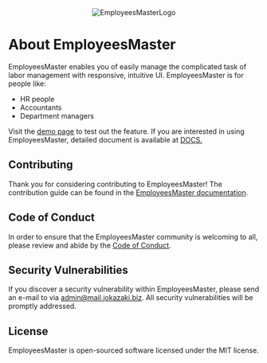 <div align="center"><img src="https://dev.jokazaki.biz:8443/medium.jpg" alt="EmployeesMasterLogo"></div>

# About EmployeesMaster

EmployeesMaster enables you of easily manage the complicated task of labor management with  responsive, intuitive UI. EmployeesMaster is for people like:

- HR people
- Accountants
- Department managers

Visit the [demo page](https://dev.jokazaki.biz:8443/employees-list.php) to test out the feature.
If you are interested in using EmployeesMaster, detailed document is available at
[DOCS.](https://dev.jokazaki.biz:8443/employees-master-manual.php)


## Contributing
Thank you for considering contributing to EmployeesMaster! The contribution guide can be found in the [EmployeesMaster documentation](https://dev.jokazaki.biz:8443/employees-master-manual.php).

## Code of Conduct
In order to ensure that the EmployeesMaster community is welcoming to all, please review and abide by the [Code of Conduct](https://dev.jokazaki.biz:8443/employees-master-manual.php).

## Security Vulnerabilities
If you discover a security vulnerability within EmployeesMaster, please send an e-mail to  via admin@mail.jokazaki.biz. All security vulnerabilities will be promptly addressed.

## License
EmployeesMaster is open-sourced software licensed under the MIT license.
